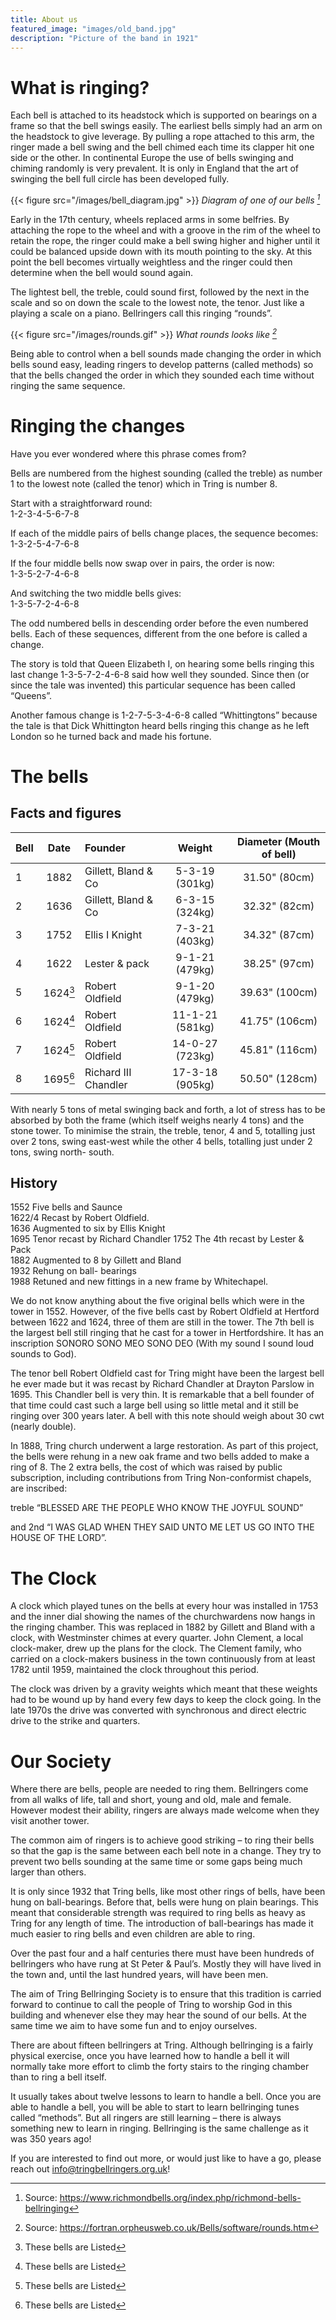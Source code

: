 ```yaml
---
title: About us
featured_image: "images/old_band.jpg"
description: "Picture of the band in 1921"
---
```

# What is ringing?

Each bell is attached to its headstock which is supported on bearings on a frame so that the bell swings easily.   The earliest bells simply had an arm on the headstock to give leverage.  By pulling a rope attached to this arm, the ringer made a bell swing and the bell chimed each time its clapper hit one side or the other.   In continental Europe the use of bells swinging and chiming randomly is very prevalent.  It is only in England that the art of swinging the bell full circle has been developed fully.

{{< figure src="/images/bell_diagram.jpg" >}}
*Diagram of one of our bells [^1]*

Early in the 17th century, wheels replaced arms in some belfries.   By attaching the rope to the wheel and with a groove in the rim of the wheel to retain the rope, the ringer could make a bell swing higher and higher until it could be balanced upside down with its mouth pointing to the sky.  At this point the bell becomes virtually weightless and the ringer could then determine when the bell would sound again.

The lightest bell, the treble, could sound first, followed by the next in the scale and so on down the scale to the lowest note, the tenor.   Just like a playing a scale on a piano.
Bellringers call this ringing “rounds”.

{{< figure src="/images/rounds.gif" >}}
*What rounds looks like [^2]*

Being able to control when a bell sounds made changing the order in which bells sound easy, leading ringers to develop patterns (called methods) so that the bells changed the order in which they sounded each time without ringing the same sequence.  


# Ringing the changes

Have you ever wondered where this phrase comes from?    

Bells are numbered from the highest sounding (called the treble) as number 1 to the lowest note (called the tenor) which in Tring is number 8.

Start with a straightforward round:  
1-2-3-4-5-6-7-8

If each of the middle pairs of bells change places, the sequence becomes:  
1-3-2-5-4-7-6-8

If the four middle bells now swap over in pairs, the order is now:  
1-3-5-2-7-4-6-8

And switching the two middle bells gives:  
1-3-5-7-2-4-6-8

The odd numbered bells in descending order before the even numbered bells.  Each of these sequences, different from the one before is called a change.

The story is told that Queen Elizabeth I, on hearing some bells ringing this last change 1-3-5-7-2-4-6-8 said how well they sounded.  Since then (or since the tale was invented) this particular sequence has been called “Queens”.

Another famous change is 1-2-7-5-3-4-6-8 called “Whittingtons” because the tale is that Dick Whittington heard bells ringing this change as he left London so he turned back and made his fortune.



# The bells
## Facts and figures


| Bell | Date     | Founder              | Weight         | Diameter (Mouth of bell) |
| :--- | :------: | :------------------- | :------------: | :---------------------:  |
| 1    | 1882     | Gillett, Bland & Co  | 5-3-19 (301kg) | 31.50" (80cm)            |
| 2    | 1636     | Gillett, Bland & Co  | 6-3-15 (324kg) | 32.32" (82cm)            |
| 3    | 1752     | Ellis I Knight       | 7-3-21 (403kg) | 34.32" (87cm)            |
| 4    | 1622     | Lester & pack        | 9-1-21 (479kg) | 38.25" (97cm)            |
| 5    | 1624[^3] | Robert Oldfield      | 9-1-20 (479kg) | 39.63" (100cm)           |
| 6    | 1624[^3] | Robert Oldfield      | 11-1-21 (581kg)| 41.75" (106cm)           |
| 7    | 1624[^3] | Robert Oldfield      | 14-0-27 (723kg)| 45.81" (116cm)           |
| 8    | 1695[^3] | Richard III Chandler | 17-3-18 (905kg)| 50.50" (128cm)           |

With nearly 5 tons of metal swinging back and forth, a lot of stress has to be absorbed by both the frame (which itself weighs nearly 4 tons) and the stone tower.  To minimise the strain, the treble, tenor, 4 and 5, totalling just over 2 tons, swing east-west while the other 4 bells, totalling just under 2 tons, swing north- south.

## History
1552 Five bells and Saunce  
1622/4 Recast by Robert Oldfield.  
1636 Augmented to six by Ellis Knight  
1695 Tenor recast by Richard Chandler 1752 The 4th recast by Lester & Pack  
1882 Augmented to 8 by Gillett and Bland  
1932 Rehung on ball- bearings  
1988 Retuned and new fittings in a new frame by Whitechapel.  

We do not know anything about the five original bells which were in the tower in 1552.   However, of the five bells cast by Robert Oldfield at Hertford between 1622 and 1624, three of them are still in the tower.  The 7th bell is the largest bell still ringing that he cast for a tower in Hertfordshire.  It has an inscription SONORO SONO MEO SONO DEO (With my sound I sound loud sounds to God).

The tenor bell Robert Oldfield cast for Tring might have been the largest bell he ever made but it was recast by Richard Chandler at Drayton Parslow in 1695.  This Chandler bell is very thin.  It is remarkable that a bell founder of that time could cast such a large bell using so little metal and it still be ringing over 300 years later.   A bell with this note should weigh about 30 cwt (nearly double).

In 1888, Tring church underwent a large restoration.   As part of this project, the bells were rehung in a new oak frame and two bells added to make a ring of 8.  The 2 extra bells, the cost of which was raised by public subscription, including contributions from Tring Non-conformist chapels, are inscribed:

treble “BLESSED ARE THE PEOPLE WHO KNOW THE JOYFUL SOUND”

and 2nd  “I WAS GLAD WHEN THEY SAID UNTO ME LET US GO INTO THE HOUSE OF THE LORD”.


# The Clock
A clock which played tunes on the bells at every hour was installed in 1753 and the inner dial showing the names of the churchwardens now hangs in the ringing chamber.  This was replaced in 1882 by Gillett and Bland with a clock, with Westminster chimes at every quarter. John Clement, a local clock-maker, drew up the plans for the clock. The Clement family, who carried on a clock-makers business in the town continuously from at least 1782 until 1959, maintained the clock throughout this period.

The clock was driven by a gravity weights which meant that these weights had to be wound up by hand every few days to keep the clock going.  In the late 1970s the drive was converted with synchronous and direct electric drive to the strike and quarters.


# Our Society
Where there are bells, people are needed to ring them.  Bellringers come from all walks of life, tall and short, young and old, male and female.  However modest their ability, ringers are always made welcome when they visit another tower.

The common aim of ringers is to achieve good striking – to ring their bells so that the gap is the same between each bell note in a change.  They try to prevent two bells sounding at the same time or some gaps being much larger than others.

It is only since 1932 that Tring bells, like most other rings of bells, have been hung on ball-bearings.   Before that, bells were hung on plain bearings.   This meant that considerable strength was required to ring bells as heavy as Tring for any length of time.    The introduction of ball-bearings has made it much easier to ring bells and even children are able to ring.

Over the past four and a half centuries there must have been hundreds of bellringers who have rung at St Peter & Paul’s.  Mostly they will have lived in the town and, until the last hundred years, will have been men.   

The aim of Tring Bellringing Society is to ensure that this tradition is carried forward to continue to call the people of Tring to worship God in this building and whenever else they may hear the sound of our bells.  At the same time we aim to have some fun and to enjoy ourselves.

There are about fifteen bellringers at Tring.  Although bellringing is a fairly physical exercise, once you have learned how to handle a bell it will normally take more effort to climb the forty stairs to the ringing chamber than to ring a bell itself.

It usually takes about twelve lessons to learn to handle a bell. Once you are able to handle a bell, you will be able to start to learn bellringing tunes called “methods”. But all ringers are still learning – there is always something new to learn in ringing.  Bellringing is the same challenge as it was 350 years ago!

If you are interested to find out more, or would just like to have a go, please reach out info@tringbellringers.org.uk!


[^1]: Source: https://www.richmondbells.org/index.php/richmond-bells-bellringing
[^2]: Source: https://fortran.orpheusweb.co.uk/Bells/software/rounds.htm
[^3]: These bells are Listed